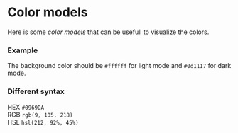 # Color models 

Here is some *color models* that can be usefull to visualize the colors. 

### Example 

The background color should be `#ffffff` for light mode and `#0d1117` for dark mode.

### Different syntax 

HEX `#0969DA` \
RGB `rgb(9, 105, 218)` \
HSL `hsl(212, 92%, 45%)` 
